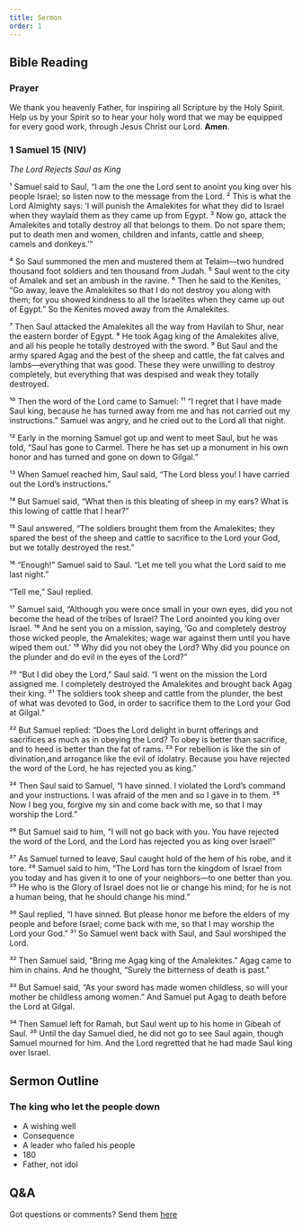 ```yaml
---
title: Sermon 
order: 1
---
```


## Bible Reading

### Prayer
We thank you heavenly Father, for inspiring all Scripture by the Holy Spirit. Help us by your Spirit so to hear your holy word that we may be equipped for every good work, through Jesus Christ our Lord. **Amen**.

### 1 Samuel 15 (NIV)
_The Lord Rejects Saul as King_

¹ Samuel said to Saul, “I am the one the Lord sent to anoint you king over his people Israel; so listen now to the message from the Lord. ² This is what the Lord Almighty says: ‘I will punish the Amalekites for what they did to Israel when they waylaid them as they came up from Egypt. ³ Now go, attack the Amalekites and totally destroy all that belongs to them. Do not spare them; put to death men and women, children and infants, cattle and sheep, camels and donkeys.’”

⁴ So Saul summoned the men and mustered them at Telaim—two hundred thousand foot soldiers and ten thousand from Judah. ⁵ Saul went to the city of Amalek and set an ambush in the ravine. ⁶ Then he said to the Kenites, “Go away, leave the Amalekites so that I do not destroy you along with them; for you showed kindness to all the Israelites when they came up out of Egypt.” So the Kenites moved away from the Amalekites.

⁷ Then Saul attacked the Amalekites all the way from Havilah to Shur, near the eastern border of Egypt. ⁸ He took Agag king of the Amalekites alive, and all his people he totally destroyed with the sword. ⁹ But Saul and the army spared Agag and the best of the sheep and cattle, the fat calves and lambs—everything that was good. These they were unwilling to destroy completely, but everything that was despised and weak they totally destroyed.

¹⁰ Then the word of the Lord came to Samuel: ¹¹ “I regret that I have made Saul king, because he has turned away from me and has not carried out my instructions.” Samuel was angry, and he cried out to the Lord all that night.

¹² Early in the morning Samuel got up and went to meet Saul, but he was told, “Saul has gone to Carmel. There he has set up a monument in his own honor and has turned and gone on down to Gilgal.”

¹³ When Samuel reached him, Saul said, “The Lord bless you! I have carried out the Lord’s instructions.”

¹⁴ But Samuel said, “What then is this bleating of sheep in my ears? What is this lowing of cattle that I hear?”

¹⁵ Saul answered, “The soldiers brought them from the Amalekites; they spared the best of the sheep and cattle to sacrifice to the Lord your God, but we totally destroyed the rest.”

¹⁶ “Enough!” Samuel said to Saul. “Let me tell you what the Lord said to me last night.”

“Tell me,” Saul replied.

¹⁷ Samuel said, “Although you were once small in your own eyes, did you not become the head of the tribes of Israel? The Lord anointed you king over Israel. ¹⁸ And he sent you on a mission, saying, ‘Go and completely destroy those wicked people, the Amalekites; wage war against them until you have wiped them out.’ ¹⁹ Why did you not obey the Lord? Why did you pounce on the plunder and do evil in the eyes of the Lord?”

²⁰ “But I did obey the Lord,” Saul said. “I went on the mission the Lord assigned me. I completely destroyed the Amalekites and brought back Agag their king. ²¹ The soldiers took sheep and cattle from the plunder, the best of what was devoted to God, in order to sacrifice them to the Lord your God at Gilgal.”

²² But Samuel replied: “Does the Lord delight in burnt offerings and sacrifices as much as in obeying the Lord? To obey is better than sacrifice, and to heed is better than the fat of rams. ²³ For rebellion is like the sin of divination,and arrogance like the evil of idolatry. Because you have rejected the word of the Lord, he has rejected you as king.”

²⁴ Then Saul said to Samuel, “I have sinned. I violated the Lord’s command and your instructions. I was afraid of the men and so I gave in to them. ²⁵ Now I beg you, forgive my sin and come back with me, so that I may worship the Lord.”

²⁶ But Samuel said to him, “I will not go back with you. You have rejected the word of the Lord, and the Lord has rejected you as king over Israel!”

²⁷ As Samuel turned to leave, Saul caught hold of the hem of his robe, and it tore. ²⁸ Samuel said to him, “The Lord has torn the kingdom of Israel from you today and has given it to one of your neighbors—to one better than you. ²⁹ He who is the Glory of Israel does not lie or change his mind; for he is not a human being, that he should change his mind.”

³⁰ Saul replied, “I have sinned. But please honor me before the elders of my people and before Israel; come back with me, so that I may worship the Lord your God.” ³¹ So Samuel went back with Saul, and Saul worshiped the Lord.

³² Then Samuel said, “Bring me Agag king of the Amalekites.” Agag came to him in chains. And he thought, “Surely the bitterness of death is past.”

³³ But Samuel said, “As your sword has made women childless, so will your mother be childless among women.” And Samuel put Agag to death before the Lord at Gilgal.

³⁴ Then Samuel left for Ramah, but Saul went up to his home in Gibeah of Saul. ³⁵ Until the day Samuel died, he did not go to see Saul again, though Samuel mourned for him. And the Lord regretted that he had made Saul king over Israel.


## Sermon Outline
### The king who let the people down
- A wishing well
- Consequence
- A leader who failed his people
- 180
- Father, not idol

## Q&A
Got questions or comments? Send them [here](https://tinyurl.com/SGHACQuestionsAnswers)
